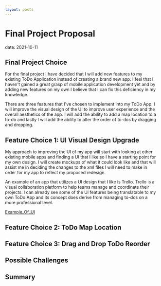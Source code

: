 ```yaml
---
layout: posts
---
```


# Final Project Proposal

date: 2021-10-11

## Final Project Choice

For the final project I have decided that I will add new features to my existing ToDo Application instead of creating a brand new app. I feel that I haven't gained
a great grasp of mobile application development yet and by adding new features on my own I believe that I can fix this deficiency in my knowledge.

There are three features that I've chosen to implement into my ToDo App. I will improve the visual design of the UI to improve user experience and the overall
aesthetics of the app. I will add the ability to add a map location to a to-do and lastly I will add the ability to alter the order of to-dos by dragging and dropping. 

## Feature Choice 1: UI Visual Design Upgrade

My approach to improving the UI of my app will start with looking at other existing mobile apps and finding a UI that I like so I have a starting point for
my own design. I will create mockups of what it could look like and that will assist me in deciding the changes to the xml files I will need to make in order
for my app to reflect my proposed redesign.

An example of an app that utilizes a UI design that I like is Trello. Trello is a visual collaboration platform to help teams manage and coordinate their 
projects. I can already see some of the UI features being translatable to my own ToDo App and its concept does derive from managing to-dos on a more 
professional level.

[Example_Of_UI](https://cdn2.hubspot.net/hubfs/2249672/Imported_Blog_Media/android-material-screenshots.jpg)

## Feature Choice 2: ToDo Map Location



## Feature Choice 3: Drag and Drop ToDo Reorder



## Possible Challenges



## Summary


